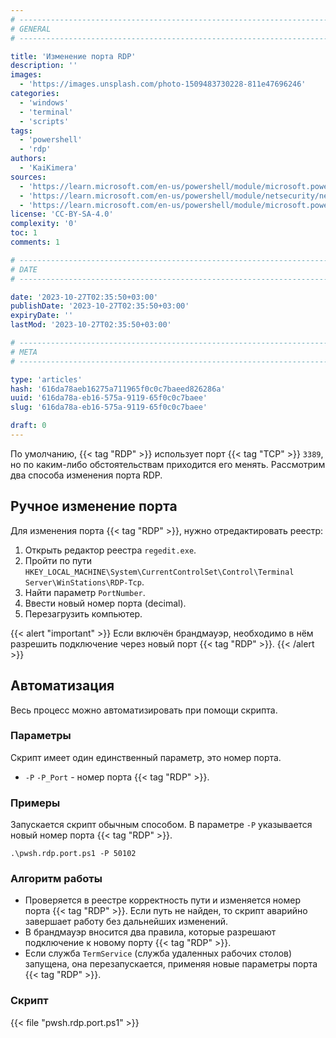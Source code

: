 ```yaml
---
# -------------------------------------------------------------------------------------------------------------------- #
# GENERAL
# -------------------------------------------------------------------------------------------------------------------- #

title: 'Изменение порта RDP'
description: ''
images:
  - 'https://images.unsplash.com/photo-1509483730228-811e47696246'
categories:
  - 'windows'
  - 'terminal'
  - 'scripts'
tags:
  - 'powershell'
  - 'rdp'
authors:
  - 'KaiKimera'
sources:
  - 'https://learn.microsoft.com/en-us/powershell/module/microsoft.powershell.management/set-itemproperty'
  - 'https://learn.microsoft.com/en-us/powershell/module/netsecurity/new-netfirewallrule'
  - 'https://learn.microsoft.com/en-us/powershell/module/microsoft.powershell.management/restart-service'
license: 'CC-BY-SA-4.0'
complexity: '0'
toc: 1
comments: 1

# -------------------------------------------------------------------------------------------------------------------- #
# DATE
# -------------------------------------------------------------------------------------------------------------------- #

date: '2023-10-27T02:35:50+03:00'
publishDate: '2023-10-27T02:35:50+03:00'
expiryDate: ''
lastMod: '2023-10-27T02:35:50+03:00'

# -------------------------------------------------------------------------------------------------------------------- #
# META
# -------------------------------------------------------------------------------------------------------------------- #

type: 'articles'
hash: '616da78aeb16275a711965f0c0c7baeed826286a'
uuid: '616da78a-eb16-575a-9119-65f0c0c7baee'
slug: '616da78a-eb16-575a-9119-65f0c0c7baee'

draft: 0
---
```


По умолчанию, {{< tag "RDP" >}} использует порт {{< tag "TCP" >}} `3389`, но по каким-либо обстоятельствам приходится его менять. Рассмотрим два способа изменения порта RDP.

<!--more-->

## Ручное изменение порта

Для изменения порта {{< tag "RDP" >}}, нужно отредактировать реестр:

1. Открыть редактор реестра `regedit.exe`.
2. Пройти по пути `HKEY_LOCAL_MACHINE\System\CurrentControlSet\Control\Terminal Server\WinStations\RDP-Tcp`.
3. Найти параметр `PortNumber`.
4. Ввести новый номер порта (decimal).
5. Перезагрузить компьютер.

{{< alert "important" >}}
Если включён брандмауэр, необходимо в нём разрешить подключение через новый порт {{< tag "RDP" >}}.
{{< /alert >}}

## Автоматизация

Весь процесс можно автоматизировать при помощи скрипта.

### Параметры

Скрипт имеет один единственный параметр, это номер порта.

- `-P` `-P_Port` - номер порта {{< tag "RDP" >}}.

### Примеры

Запускается скрипт обычным способом. В параметре `-P` указывается новый номер порта {{< tag "RDP" >}}.

```terminal {os="windows",mode="root"}
.\pwsh.rdp.port.ps1 -P 50102
```

### Алгоритм работы

- Проверяется в реестре корректность пути и изменяется номер порта {{< tag "RDP" >}}. Если путь не найден, то скрипт аварийно завершает работу без дальнейших изменений.
- В брандмауэр вносится два правила, которые разрешают подключение к новому порту {{< tag "RDP" >}}.
- Если служба `TermService` (служба удаленных рабочих столов) запущена, она перезапускается, применяя новые параметры порта {{< tag "RDP" >}}.

### Скрипт

{{< file "pwsh.rdp.port.ps1" >}}
